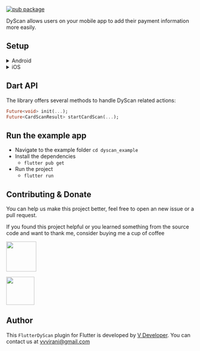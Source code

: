 [![pub package](https://img.shields.io/pub/v/flutter_dyscan.svg)](https://pub.dartlang.org/packages/flutter_dyscan)

DyScan allows users on your mobile app to add their payment information more easily.

## Setup

<details>
<summary>Android</summary>

This plugin requires several changes to be able to work on Android devices. Please make sure you follow all these steps:

1. Use Android 5.0 (API level 21) and above
2. Use Kotlin version 1.5.0 and above

The easiest way to integrate DyScan is by using our Nexus repository, which is covered in this guide.

In the project-level `build.gradle` add the Dyneti Maven repository (credentials provided during integration):

```gradle
allprojects {
    repositories {
        // Other repositories are here
        maven {
            credentials  {
                username = "nexusUsername"
                password = "nexusPassword"
            }
            url "https://nexus.dyneti.com/repository/maven-releases/"
            authentication {
                basic(BasicAuthentication)
            }
        }
    }
}
```

**Camera features support**

By default, DyScan uses `uses-feature` tags in its `AndroidManifest.xml` file to filter out devices that don't support the required camera features. This filtering affects the host app's supported device count in Google Play.
You can override this filtering by adding the below lines into your `AndroidManifest.xml` manifest tag section:

```xml
<manifest xmlns:android="http://schemas.android.com/apk/res/android"
    xmlns:tools="http://schemas.android.com/tools">
    ...
    <uses-permission android:name="android.permission.CAMERA" />

    <uses-feature android:name="android.hardware.camera" android:required="false" tools:replace="required" />
    <uses-feature android:name="android.hardware.camera.autofocus" android:required="false" tools:replace="required" />

    ...
</manifest>
```

</details>

<details>
<summary>iOS</summary>

Compatible with apps targeting iOS 13 or above.

To upgrade your iOS deployment target to `13.0`, you can either do so in Xcode under your Build Settings, or by modifying `IPHONEOS_DEPLOYMENT_TARGET` in your project.pbxproj directly.

You will also need to update in your Podfile:

```ruby
platform :ios, '13.0'
```


1. Add the following to your `Info.plist` file:

```plist
<key>NSCameraUsageDescription</key>
<string>To capture credit card details please grant camera access</string>
```

2. Follow the instructions below corresponding with your DyScan version to access the necessary repositories.

After getting the access token for Dyneti's repo access, open up your `Podfile` and above the target add this line:

```ruby
target 'Runner' do
  use_frameworks!
  use_modular_headers!
    
  # Add this line
  source 'https://dyscan@github.com/dyneti/dyscan-podspec.git'

end
```

Later when asked for a password for user "dyscan", paste the access token that provided by DyScan.

</details>

## Dart API

The library offers several methods to handle DyScan related actions:

```dart
Future<void> init(...);
Future<CardScanResult> startCardScan(...);
```

## Run the example app

- Navigate to the example folder `cd dyscan_example`
- Install the dependencies
  - `flutter pub get`
- Run the project
  - `flutter run`

## Contributing & Donate

You can help us make this project better, feel free to open an new issue or a pull request.

If you found this project helpful or you learned something from the source code and want to thank me, consider buying me a cup of coffee

<a href="https://www.buymeacoffee.com/vvvirani"><img src="https://cdn.buymeacoffee.com/buttons/v2/default-yellow.png" height="80"></a>

<a href="https://www.paypal.com/vvvirani"><img src="https://www.edigitalagency.com.au/wp-content/uploads/new-PayPal-Logo-horizontal-full-color-png.png" height="75"></a>

## Author

This `FlutterDyScan` plugin for Flutter is developed by [V Developer](https://github.com/vvvirani). You can contact us at <vvvirani@gmail.com>
